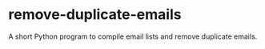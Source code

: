 # remove-duplicate-emails
A short Python program to compile email lists and remove duplicate emails.
